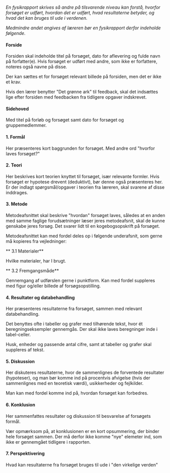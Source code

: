*En fysikrapport skrives så andre på tilsvarende niveau kan forstå,
hvorfor forsøget er udført, hvordan det er udført, hvad resultaterne
betyder, og hvad det kan bruges til ude i verdenen.*

*Medmindre andet angives af læreren bør en fysikrapport derfor indeholde
følgende.*

#### Forside

Forsiden skal indeholde titel på forsøget, dato for aflevering og fulde
navn på forfatter(e). Hvis forsøget er udført med andre, som ikke er
forfattere, noteres også navne på disse.

Der kan sættes et for forsøget relevant billede på forsiden, men det er
ikke et krav.

Hvis den lærer benytter "Det grønne ark" til feedback, skal det
indsættes lige efter forsiden med feedbacken fra tidligere opgaver
indskrevet.

#### Sidehoved

Med titel på forløb og forsøget samt dato for forsøget og
gruppemedlemmer.

#### 1. Formål

Her præsenteres kort baggrunden for forsøget. Med andre ord "hvorfor
laves forsøget?"

#### 2. Teori

Her beskrives kort teorien knyttet til forsøget, især relevante formler.
Hvis forsøget er hypotese drevent (deduktivt), bør denne også
præsenteres her. Er der indlagt spørgsmål/opgaver i teorien fra læreren,
skal svarene af disse inddrages.

#### 3. Metode

Metodeafsnittet skal beskrive "hvordan" forsøget laves, således at en
anden med samme faglige forudsætninger læser jeres metodeafsnit, skal de
kunne genskabe jeres forsøg. Det svarer lidt til en kogebogsopskrift på
forsøget.

Metodeafsnittet kan med fordel deles op i følgende underafsnit, som
gerne må kopieres fra vejledninger:

** 3.1 Materialer**

 Hvilke materialer, har I brugt.

** 3.2 Fremgangsmåde**

 Gennemgang af udførslen gerne i punktform. Kan med fordel suppleres
 med figur og/eller billede af forsøgsopstilling.

#### 4. Resultater og databehandling

Her præsenteres resultaterne fra forsøget, sammen med relevant
databehandling.

Det benyttes ofte i tabeller og grafer med tilhørende tekst, hvor ét
beregningseksempler gennemgås. Der skal ikke laves beregninger inde i
tabel-celler.

Husk, enheder og passende antal cifre, samt at tabeller og grafer skal
suppleres af tekst.

#### 5. Diskussion

Her diskuteres resultaterne, hvor de sammenlignes de forventede
resultater (hypoteser), og man bør komme ind på procentvis afvigelse
(hvis der sammenlignes med en teoretisk værdi), usikkerheder og
fejlkilder.

Man kan med fordel komme ind på, hvordan forsøget kan forbedres.

#### 6. Konklusion

Her sammenfattes resultater og diskussion til besvarelse af forsøgets
formål.

Vær opmærksom på, at konklusionen er en kort opsummering, der binder
hele forsøget sammen. Der må derfor ikke komme "nye" elemeter ind, som
ikke er gennemgået tidligere i rapporten.

#### 7. Perspektivering

Hvad kan resultaterne fra forsøget bruges til ude i "den virkelige
verden"
